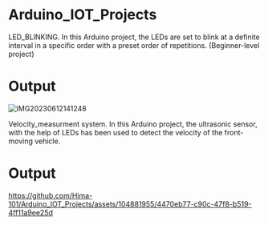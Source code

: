 # Arduino_IOT_Projects
LED_BLINKING. 
In this Arduino project, the LEDs are set to blink at a definite interval in a specific order with a preset order of repetitions. (Beginner-level project)

# Output
![IMG20230612141248](https://github.com/Hima-101/Arduino_IOT_Projects/assets/104881955/13700519-bf6d-4a1e-b79a-cf20cab0b80c)

Velocity_measurment system.
In this Arduino project, the ultrasonic sensor, with the help of LEDs has been used to detect the velocity of the front-moving vehicle.




# Output

https://github.com/Hima-101/Arduino_IOT_Projects/assets/104881955/4470eb77-c90c-47f8-b519-4ff11a9ee25d



